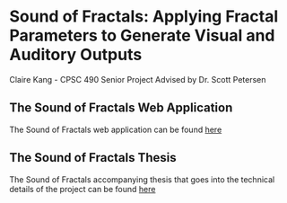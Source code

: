 # Sound of Fractals: Applying Fractal Parameters to Generate Visual and Auditory Outputs
Claire Kang - CPSC 490 Senior Project Advised by Dr. Scott Petersen
## The Sound of Fractals Web Application
The Sound of Fractals web application can be found [here](https://sound-of-fractals.pages.dev/)
## The Sound of Fractals Thesis
The Sound of Fractals accompanying thesis that goes into the technical details of the project can be found [here](./soundoffractalsthesis.pdf)
